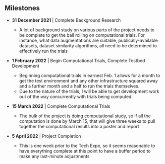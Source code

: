 ## Milestones

- **31 December 2021** | Complete Background Research
  - A lot of background study on various parts of the project needs to be complete to get the ball rolling on computational trials. For instance, what data augmentations are suitable, publically-available datasets, dataset similarity algorithms, all need to be determined to effectively run the trials

- **1 February 2022** | Begin Computational Trials, Complete Testbed Development
  - Beginning computational trials in earnest Feb. 1 allows for a month to get the test environment and any other infrastructure squared away and a further month and a half to run the trials themselves.
  - Due to the nature of the trials, I will be able to get development work out of the way concurrently with trials being computed.

- **15 March 2022** | Complete Computational Trials
  - The bulk of the project is doing computational study, so if all the computation is done by March 15, that will give three weeks to pull together the computational results into a poster and report

- **5 April 2022** | Project Completion
  - This is one week prior to the Tech Expo, so it seems reasonable to have everything complete at this point to have a buffer period to make any last-minute adjustments

